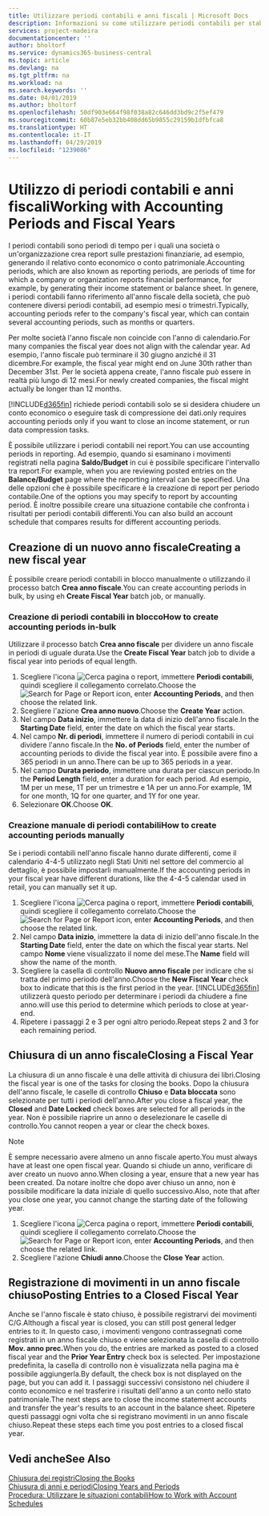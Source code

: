 ```yaml
---
title: Utilizzare periodi contabili e anni fiscali | Microsoft Docs
description: Informazioni su come utilizzare periodi contabili per stabilire quando la società genera report sulle prestazioni finanziarie.
services: project-madeira
documentationcenter: ''
author: bholtorf
ms.service: dynamics365-business-central
ms.topic: article
ms.devlang: na
ms.tgt_pltfrm: na
ms.workload: na
ms.search.keywords: ''
ms.date: 04/01/2019
ms.author: bholtorf
ms.openlocfilehash: 50df903e664f98f038a82c646dd3bd9c2f5ef479
ms.sourcegitcommit: 60b87e5eb32bb408dd65b9855c29159b1dfbfca8
ms.translationtype: HT
ms.contentlocale: it-IT
ms.lasthandoff: 04/29/2019
ms.locfileid: "1239086"
---
```

# <a name="working-with-accounting-periods-and-fiscal-years"></a><span data-ttu-id="2a964-103">Utilizzo di periodi contabili e anni fiscali</span><span class="sxs-lookup"><span data-stu-id="2a964-103">Working with Accounting Periods and Fiscal Years</span></span>
<span data-ttu-id="2a964-104">I periodi contabili sono periodi di tempo per i quali una società o un'organizzazione crea report sulle prestazioni finanziarie, ad esempio, generando il relativo conto economico o conto patrimoniale.</span><span class="sxs-lookup"><span data-stu-id="2a964-104">Accounting periods, which are also known as reporting periods, are periods of time for which a company or organization reports financial performance, for example, by generating their income statement or balance sheet.</span></span> <span data-ttu-id="2a964-105">In genere, i periodi contabili fanno riferimento all'anno fiscale della società, che può contenere diversi periodi contabili, ad esempio mesi o trimestri.</span><span class="sxs-lookup"><span data-stu-id="2a964-105">Typically, accounting periods refer to the company's fiscal year, which can contain several accounting periods, such as months or quarters.</span></span>

<span data-ttu-id="2a964-106">Per molte società l'anno fiscale non coincide con l'anno di calendario.</span><span class="sxs-lookup"><span data-stu-id="2a964-106">For many companies the fiscal year does not align with the calendar year.</span></span> <span data-ttu-id="2a964-107">Ad esempio, l'anno fiscale può terminare il 30 giugno anziché il 31 dicembre.</span><span class="sxs-lookup"><span data-stu-id="2a964-107">For example, the fiscal year might end on June 30th rather than December 31st.</span></span> <span data-ttu-id="2a964-108">Per le società appena create, l'anno fiscale può essere in realtà più lungo di 12 mesi.</span><span class="sxs-lookup"><span data-stu-id="2a964-108">For newly created companies, the fiscal might actually be longer than 12 months.</span></span> 

[!INCLUDE[d365fin](includes/d365fin_md.md)] <span data-ttu-id="2a964-109">richiede periodi contabili solo se si desidera chiudere un conto economico o eseguire task di compressione dei dati.</span><span class="sxs-lookup"><span data-stu-id="2a964-109">only requires accounting periods only if you want to close an income statement, or run data compression tasks.</span></span> 

<span data-ttu-id="2a964-110">È possibile utilizzare i periodi contabili nei report.</span><span class="sxs-lookup"><span data-stu-id="2a964-110">You can use accounting periods in reporting.</span></span> <span data-ttu-id="2a964-111">Ad esempio, quando si esaminano i movimenti registrati nella pagina **Saldo/Budget** in cui è possibile specificare l'intervallo tra report.</span><span class="sxs-lookup"><span data-stu-id="2a964-111">For example, when you are reviewing posted entries on the **Balance/Budget** page where the reporting interval can be specified.</span></span> <span data-ttu-id="2a964-112">Una delle opzioni che è possibile specificare è la creazione di report per periodo contabile.</span><span class="sxs-lookup"><span data-stu-id="2a964-112">One of the options you may specify to report by accounting period.</span></span> <span data-ttu-id="2a964-113">È inoltre possibile creare una situazione contabile che confronta i risultati per periodi contabili differenti.</span><span class="sxs-lookup"><span data-stu-id="2a964-113">You can also build an account schedule that compares results for different accounting periods.</span></span>

## <a name="creating-a-new-fiscal-year"></a><span data-ttu-id="2a964-114">Creazione di un nuovo anno fiscale</span><span class="sxs-lookup"><span data-stu-id="2a964-114">Creating a new fiscal year</span></span>
<span data-ttu-id="2a964-115">È possibile creare periodi contabili in blocco manualmente o utilizzando il processo batch **Crea anno fiscale**.</span><span class="sxs-lookup"><span data-stu-id="2a964-115">You can create accounting periods in bulk, by using eh **Create Fiscal Year** batch job, or manually.</span></span>

### <a name="how-to-create-accounting-periods-in-bulk"></a><span data-ttu-id="2a964-116">Creazione di periodi contabili in blocco</span><span class="sxs-lookup"><span data-stu-id="2a964-116">How to create accounting periods in-bulk</span></span>
<span data-ttu-id="2a964-117">Utilizzare il processo batch **Crea anno fiscale** per dividere un anno fiscale in periodi di uguale durata.</span><span class="sxs-lookup"><span data-stu-id="2a964-117">Use the **Create Fiscal Year** batch job to divide a fiscal year into periods of equal length.</span></span>  

1. <span data-ttu-id="2a964-118">Scegliere l'icona ![Cerca pagina o report](media/ui-search/search_small.png "icona Cerca pagina o report"), immettere **Periodi contabili**, quindi scegliere il collegamento correlato.</span><span class="sxs-lookup"><span data-stu-id="2a964-118">Choose the ![Search for Page or Report](media/ui-search/search_small.png "Search for Page or Report icon") icon, enter **Accounting Periods**, and then choose the related link.</span></span>  
2. <span data-ttu-id="2a964-119">Scegliere l'azione **Crea anno nuovo**.</span><span class="sxs-lookup"><span data-stu-id="2a964-119">Choose the **Create Year** action.</span></span>  <!--What about the Scheduling option? Should we mention that? There's also the Report Output Type field...-->
3. <span data-ttu-id="2a964-120">Nel campo **Data inizio**, immettere la data di inizio dell'anno fiscale.</span><span class="sxs-lookup"><span data-stu-id="2a964-120">In the **Starting Date** field, enter the date on which the fiscal year starts.</span></span>  
4. <span data-ttu-id="2a964-121">Nel campo **Nr. di periodi**, immettere il numero di periodi contabili in cui dividere l'anno fiscale.</span><span class="sxs-lookup"><span data-stu-id="2a964-121">In the **No. of Periods** field, enter the number of accounting periods to divide the fiscal year into.</span></span> <span data-ttu-id="2a964-122">È possibile avere fino a 365 periodi in un anno.</span><span class="sxs-lookup"><span data-stu-id="2a964-122">There can be up to 365 periods in a year.</span></span>  
5. <span data-ttu-id="2a964-123">Nel campo **Durata periodo**, immettere una durata per ciascun periodo.</span><span class="sxs-lookup"><span data-stu-id="2a964-123">In the **Period Length** field, enter a duration for each period.</span></span> <span data-ttu-id="2a964-124">Ad esempio, 1M per un mese, 1T per un trimestre e 1A per un anno.</span><span class="sxs-lookup"><span data-stu-id="2a964-124">For example, 1M for one month, 1Q for one quarter, and 1Y for one year.</span></span>  
6. <span data-ttu-id="2a964-125">Selezionare **OK**.</span><span class="sxs-lookup"><span data-stu-id="2a964-125">Choose **OK**.</span></span>  

### <a name="how-to-create-accounting-periods-manually"></a><span data-ttu-id="2a964-126">Creazione manuale di periodi contabili</span><span class="sxs-lookup"><span data-stu-id="2a964-126">How to create accounting periods manually</span></span>
<span data-ttu-id="2a964-127">Se i periodi contabili nell'anno fiscale hanno durate differenti, come il calendario 4-4-5 utilizzato negli Stati Uniti nel settore del commercio al dettaglio, è possibile impostarli manualmente.</span><span class="sxs-lookup"><span data-stu-id="2a964-127">If the accounting periods in your fiscal year have different durations, like the 4-4-5 calendar used in retail, you can manually set it up.</span></span>  
  
1. <span data-ttu-id="2a964-128">Scegliere l'icona ![Cerca pagina o report](media/ui-search/search_small.png "icona Cerca pagina o report"), immettere **Periodi contabili**, quindi scegliere il collegamento correlato.</span><span class="sxs-lookup"><span data-stu-id="2a964-128">Choose the ![Search for Page or Report](media/ui-search/search_small.png "Search for Page or Report icon") icon, enter **Accounting Periods**, and then choose the related link.</span></span>  
2. <span data-ttu-id="2a964-129">Nel campo **Data inizio**, immettere la data di inizio dell'anno fiscale.</span><span class="sxs-lookup"><span data-stu-id="2a964-129">In the **Starting Date** field, enter the date on which the fiscal year starts.</span></span> <span data-ttu-id="2a964-130">Nel campo **Nome** viene visualizzato il nome del mese.</span><span class="sxs-lookup"><span data-stu-id="2a964-130">The **Name** field will show the name of the month.</span></span>  
3. <span data-ttu-id="2a964-131">Scegliere la casella di controllo **Nuovo anno fiscale** per indicare che si tratta del primo periodo dell'anno.</span><span class="sxs-lookup"><span data-stu-id="2a964-131">Choose the **New Fiscal Year** check box to indicate that this is the first period in the year.</span></span> [!INCLUDE[d365fin](includes/d365fin_md.md)] <span data-ttu-id="2a964-132">utilizzerà questo periodo per determinare i periodi da chiudere a fine anno.</span><span class="sxs-lookup"><span data-stu-id="2a964-132">will use this period to determine which periods to close at year-end.</span></span>
4. <span data-ttu-id="2a964-133">Ripetere i passaggi 2 e 3 per ogni altro periodo.</span><span class="sxs-lookup"><span data-stu-id="2a964-133">Repeat steps 2 and 3 for each remaining period.</span></span>  

## <a name="closing-a-fiscal-year"></a><span data-ttu-id="2a964-134">Chiusura di un anno fiscale</span><span class="sxs-lookup"><span data-stu-id="2a964-134">Closing a Fiscal Year</span></span>
<span data-ttu-id="2a964-135">La chiusura di un anno fiscale è una delle attività di chiusura dei libri.</span><span class="sxs-lookup"><span data-stu-id="2a964-135">Closing the fiscal year is one of the tasks for closing the books.</span></span> <span data-ttu-id="2a964-136">Dopo la chiusura dell'anno fiscale, le caselle di controllo **Chiuso** e **Data bloccata** sono selezionate per tutti i periodi dell'anno.</span><span class="sxs-lookup"><span data-stu-id="2a964-136">After you close a fiscal year, the **Closed** and **Date Locked** check boxes are selected for all periods in the year.</span></span> <span data-ttu-id="2a964-137">Non è possibile riaprire un anno o deselezionare le caselle di controllo.</span><span class="sxs-lookup"><span data-stu-id="2a964-137">You cannot reopen a year or clear the check boxes.</span></span>

> [!NOTE]  
>  <span data-ttu-id="2a964-138">È sempre necessario avere almeno un anno fiscale aperto.</span><span class="sxs-lookup"><span data-stu-id="2a964-138">You must always have at least one open fiscal year.</span></span> <span data-ttu-id="2a964-139">Quando si chiude un anno, verificare di aver creato un nuovo anno.</span><span class="sxs-lookup"><span data-stu-id="2a964-139">When closing a year, ensure that a new year has been created.</span></span> <span data-ttu-id="2a964-140">Da notare inoltre che dopo aver chiuso un anno, non è possibile modificare la data iniziale di quello successivo.</span><span class="sxs-lookup"><span data-stu-id="2a964-140">Also, note that after you close one year, you cannot change the starting date of the following year.</span></span>

1. <span data-ttu-id="2a964-141">Scegliere l'icona ![Cerca pagina o report](media/ui-search/search_small.png "icona Cerca pagina o report"), immettere **Periodi contabili**, quindi scegliere il collegamento correlato.</span><span class="sxs-lookup"><span data-stu-id="2a964-141">Choose the ![Search for Page or Report](media/ui-search/search_small.png "Search for Page or Report icon") icon, enter **Accounting Periods**, and then choose the related link.</span></span>  
2. <span data-ttu-id="2a964-142">Scegliere l'azione **Chiudi anno**.</span><span class="sxs-lookup"><span data-stu-id="2a964-142">Choose the **Close Year** action.</span></span>  

## <a name="posting-entries-to-a-closed-fiscal-year"></a><span data-ttu-id="2a964-143">Registrazione di movimenti in un anno fiscale chiuso</span><span class="sxs-lookup"><span data-stu-id="2a964-143">Posting Entries to a Closed Fiscal Year</span></span>
<span data-ttu-id="2a964-144">Anche se l'anno fiscale è stato chiuso, è possibile registrarvi dei movimenti C/G.</span><span class="sxs-lookup"><span data-stu-id="2a964-144">Although a fiscal year is closed, you can still post general ledger entries to it.</span></span> <span data-ttu-id="2a964-145">In questo caso, i movimenti vengono contrassegnati come registrati in un anno fiscale chiuso e viene selezionata la casella di controllo **Mov. anno prec.**</span><span class="sxs-lookup"><span data-stu-id="2a964-145">When you do, the entries are marked as posted to a closed fiscal year and the **Prior Year Entry** check box is selected.</span></span> <span data-ttu-id="2a964-146">Per impostazione predefinita, la casella di controllo non è visualizzata nella pagina ma è possibile aggiungerla.</span><span class="sxs-lookup"><span data-stu-id="2a964-146">By default, the check box is not displayed on the page, but you can add it.</span></span> <span data-ttu-id="2a964-147">I passaggi successivi consistono nel chiudere il conto economico e nel trasferire i risultati dell'anno a un conto nello stato patrimoniale.</span><span class="sxs-lookup"><span data-stu-id="2a964-147">The next steps are to close the income statement accounts and transfer the year's results to an account in the balance sheet.</span></span> <span data-ttu-id="2a964-148">Ripetere questi passaggi ogni volta che si registrano movimenti in un anno fiscale chiuso.</span><span class="sxs-lookup"><span data-stu-id="2a964-148">Repeat these steps each time you post entries to a closed fiscal year.</span></span>

## <a name="see-also"></a><span data-ttu-id="2a964-149">Vedi anche</span><span class="sxs-lookup"><span data-stu-id="2a964-149">See Also</span></span>
[<span data-ttu-id="2a964-150">Chiusura dei registri</span><span class="sxs-lookup"><span data-stu-id="2a964-150">Closing the Books</span></span>](year-close-books.md)  
[<span data-ttu-id="2a964-151">Chiusura di anni e periodi</span><span class="sxs-lookup"><span data-stu-id="2a964-151">Closing Years and Periods</span></span>](year-close-years-periods.md)  
[<span data-ttu-id="2a964-152">Procedura: Utilizzare le situazioni contabili</span><span class="sxs-lookup"><span data-stu-id="2a964-152">How to Work with Account Schedules</span></span>](bi-how-work-account-schedule.md)  
  





